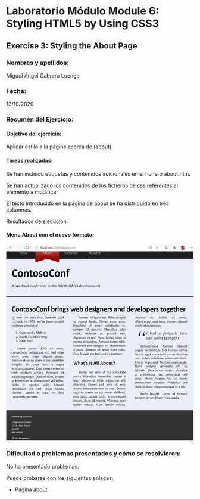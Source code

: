 ﻿# Laboratorio Módulo Module 6: Styling HTML5 by Using CSS3
## Exercise 3: Styling the About Page
### Nombres y apellidos:
Miguel Ángel Cabrero Luengo
### Fecha:
13/10/2020
### Resumen del Ejercicio:

#### Objetivo del ejercicio:
Aplicar estilo a la página acerca de (about)

#### Tareas realizadas:

Se han incluido etiquetas y contenidos adicionales en el fichero about.htm.

Se han actualizado los contenidos de los ficheros de css referentes al elemento a modificar

El texto introducido en la página de about se ha distribuido en tres columnas.

Resultados de ejecución:

#### Menu About con el nuevo formato:
<img src="images/resultados/01.png">

### Dificultad o problemas presentados y cómo se resolvieron:
No ha presentado problemas.


Puede probarse con los siguientes enlaces:

- Página <a href="about.htm" target="_blank">about</a>.
